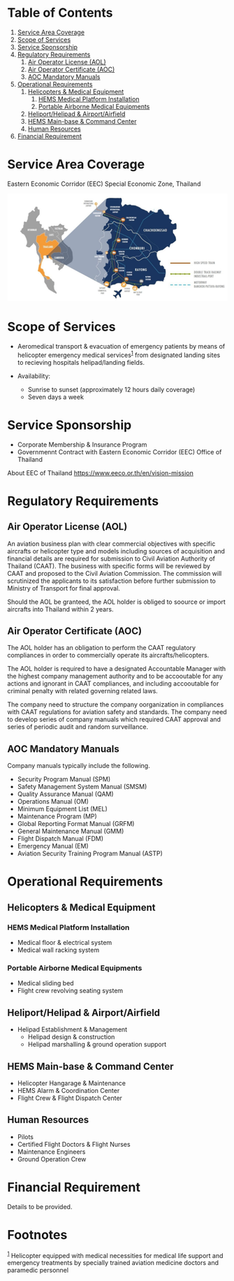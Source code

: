 
# Table of Contents

1.  [Service Area Coverage](#org52c79e6)
2.  [Scope of Services](#orgaf7396b)
3.  [Service Sponsorship](#orgcc42ec4)
4.  [Regulatory Requirements](#org4f5d4b0)
    1.  [Air Operator License (AOL)](#org488a032)
    2.  [Air Operator Certificate (AOC)](#orgc7d8823)
    3.  [AOC Mandatory Manuals](#org3eb9190)
5.  [Operational Requirements](#org15c4752)
    1.  [Helicopters & Medical Equipment](#orgcdd8878)
        1.  [HEMS Medical Platform Installation](#orgca3177d)
        2.  [Portable Airborne Medical Equipments](#org623dd1e)
    2.  [Heliport/Helipad & Airport/Airfield](#orgcc5e740)
    3.  [HEMS Main-base & Command Center](#org0efbebc)
    4.  [Human Resources](#orgd2e4a9d)
6.  [Financial Requirement](#org650963a)



<a id="org52c79e6"></a>

# Service Area Coverage

Eastern Economic Corridor (EEC) Special Economic Zone, Thailand

![img](./eec_photo1.jpg)


<a id="orgaf7396b"></a>

# Scope of Services

-   Aeromedical transport & evacuation of emergency patients by means of helicopter emergency medical services<sup><a id="fnr.1" class="footref" href="#fn.1">1</a></sup> from designated landing sites to recieving hospitals helipad/landing fields.

-   Availability:
    -   Sunrise to sunset (approximately 12 hours daily coverage)
    -   Seven days a week


<a id="orgcc42ec4"></a>

# Service Sponsorship

-   Corporate Membership & Insurance Program
-   Governmennt Contract with Eastern Economic Corridor (EEC) Office of Thailand

About EEC of Thailand 
<https://www.eeco.or.th/en/vision-mission> 


<a id="org4f5d4b0"></a>

# Regulatory Requirements


<a id="org488a032"></a>

## Air Operator License (AOL)

An aviation business plan with clear commercial objectives with specific aircrafts or helicopter type and models including sources of acquisition and financial details are required for submission to Civil Aviation Authority of Thailand (CAAT). The business with specific forms will be reviewed by CAAT and proposed to the Civil Aviation Commission. The commission will scrutinized the applicants to its satisfaction before further submission to Ministry of Transport for final approval.

Should the AOL be granteed, the AOL holder is obliged to soource or import aircrafts into Thailand within 2 years.


<a id="orgc7d8823"></a>

## Air Operator Certificate (AOC)

The AOL holder has an obligation to perform the CAAT regulatory compliances in order to commercially operate its aircrafts/helicopters.

The AOL holder is required to have a designated Accountable Manager with the highest company management authority and to be accooutable for any actions and ignorant in CAAT compliances, and including accooutable for criminal penalty with related governing related laws.

The company need to structure the company oorganization in compliances with CAAT regulations for aviation safety and standards. The company need to develop series of company manuals which required CAAT approval and series of periodic audit and random surveillance.


<a id="org3eb9190"></a>

## AOC Mandatory Manuals

Company manuals typically include the following.

-   Security Program Manual (SPM)
-   Safety Management System Manual (SMSM)
-   Quality Assurance Manual (QAM)
-   Operations Manual (OM)
-   Minimum Equipment List (MEL)
-   Maintenance Program (MP)
-   Global Reporting Format Manual (GRFM)
-   General Maintenance Manual (GMM)
-   Flight Dispatch Manual (FDM)
-   Emergency Manual (EM)
-   Aviation Security Training Program Manual (ASTP)


<a id="org15c4752"></a>

# Operational Requirements


<a id="orgcdd8878"></a>

## Helicopters & Medical Equipment


<a id="orgca3177d"></a>

### HEMS Medical Platform Installation

-   Medical floor & electrical system
-   Medical wall racking system


<a id="org623dd1e"></a>

### Portable Airborne Medical Equipments

-   Medical sliding bed
-   Flight crew revolving seating system


<a id="orgcc5e740"></a>

## Heliport/Helipad & Airport/Airfield

-   Helipad Establishment & Management
    -   Helipad design & construction
    -   Helipad marshalling & ground operation support


<a id="org0efbebc"></a>

## HEMS Main-base & Command Center

-   Helicopter Hangarage & Maintenance
-   HEMS Alarm & Coordination Center
-   Flight Crew & Flight Dispatch Center


<a id="orgd2e4a9d"></a>

## Human Resources

-   Pilots
-   Certified Flight Doctors & Flight Nurses
-   Maintenance Engineers
-   Ground Operation Crew


<a id="org650963a"></a>

# Financial Requirement

Details to be provided.


# Footnotes

<sup><a id="fn.1" href="#fnr.1">1</a></sup> Helicopter equipped with medical necessities for medical life support and emergency treatments by specially trained aviation medicine doctors and paramedic personnel
